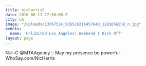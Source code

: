 ```yaml
---
title: nicharris5
date: 2016-08-11 17:50:00 Z
city: LA
image: "/uploads/13767514_936519216457640_1281656258_n.jpg"
events:
  name: 'Unlimited Los Angeles: Weekend 1 Kick Off'
layout: page
---
```


N::I::C @MTAAgency :: May my presence be powerful WhoSay.com/NicHarris
